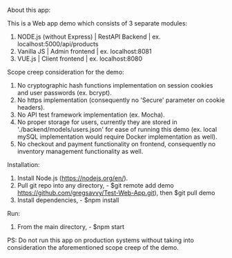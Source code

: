 About this app:

This is a Web app demo which consists of 3 separate modules:

1. NODE.js (without Express) | RestAPI Backend | ex. localhost:5000/api/products
2. Vanilla JS | Admin frontend | ex. localhost:8081
3. VUE.js | Client frontend | ex. localhost:8080

Scope creep consideration for the demo:

1. No cryptographic hash functions implementation on session cookies and user passwords (ex. bcrypt).
2. No https implementation (consequently no 'Secure' parameter on cookie headers).
3. No API test framework implementation (ex. Mocha).
4. No proper storage for users, currently they are stored in './backend/models/users.json' for ease of running this demo (ex. local mySQL implementation would require Docker implementation as well).
5. No checkout and payment functionality on frontend, consequently no inventory management functionality as well.

Installation:

1. Install Node.js (https://nodejs.org/en/).
2. Pull git repo into any directory, - $git remote add demo https://github.com/gregsavvy/Test-Web-App.git), then $git pull demo
3. Install dependencies, - $npm install

Run:
1. From the main directory, - $npm start

PS:
Do not run this app on production systems without taking into consideration the aforementioned scope creep of the demo.
